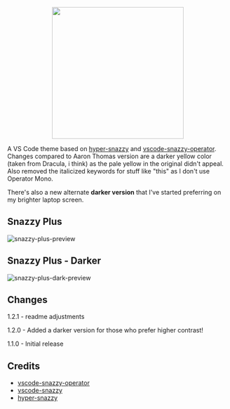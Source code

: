 <p align="center">
  <img src="https://github.com/akarlsten/snazzy-plus/raw/master/images/icon.png" width="300" height="300">
</p>

A VS Code theme based on [hyper-snazzy](https://github.com/sindresorhus/hyper-snazzy) and [vscode-snazzy-operator](https://github.com/aaronthomas/vscode-snazzy-operator). Changes compared to Aaron Thomas version are a darker yellow color (taken from Dracula, i think) as the pale yellow in the original didn't appeal. Also removed the italicized keywords for stuff like "this" as I don't use Operator Mono.

There's also a new alternate **darker version** that I've started preferring on my brighter laptop screen.

## Snazzy Plus

![snazzy-plus-preview](https://github.com/akarlsten/snazzy-plus/raw/master/preview.png)

## Snazzy Plus - Darker

![snazzy-plus-dark-preview](https://github.com/akarlsten/snazzy-plus/raw/master/preview-dark.png)

## Changes

1.2.1 - readme adjustments

1.2.0 - Added a darker version for those who prefer higher contrast!

1.1.0 - Initial release

## Credits

- [vscode-snazzy-operator](https://github.com/aaronthomas/vscode-snazzy-operator)
- [vscode-snazzy](https://github.com/alexanderbast/vscode-snazzy)
- [hyper-snazzy](https://github.com/sindresorhus/hyper-snazzy)

